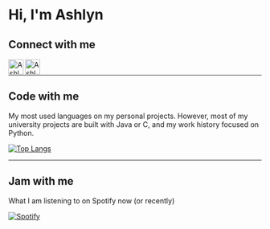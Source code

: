 # Hi, I'm Ashlyn

## Connect with me

<!-- [<img align="left" alt="Ashlyn | Twitter" width="30px" src="https://img.icons8.com/color/48/000000/twitter--v1.png" />][twitter] -->
[<img align="left" alt="Ashlyn | LinkedIn" width="30px" src="https://img.icons8.com/color/48/000000/linkedin.png" />][linkedin]
[<img align="left" alt="Ashlyn | Email" width="30px" src="https://img.icons8.com/emoji/48/000000/envelope-.png"/>][email]
<br />

---

## Code with me

My most used languages on my personal projects. However, most of my university projects are built with Java or C, and my work history focused on Python.
  
[![Top Langs](https://github-readme-stats.vercel.app/api/top-langs/?username=apchapcomputing&layout=compact)](https://github.com/anuraghazra/github-readme-stats)


---

<!-- ## Think with me
My latest posts on my website. -->
<!-- BLOG-POST-LIST:START -->
<!-- - [Atlas Shrugged Impressions](https://YOURAPPNAME.herokuapp.com/atlas-shrugged/)
- [When learning is not constructive: programming as a creative endeavor](https://YOURAPPNAME.herokuapp.com/when-learning-is-not-constructive/)
- [Science fiction is a serious expression of American spirituality](https://YOURAPPNAME.herokuapp.com/science-fiction-is-a-serious-expression-of-american-spirituality/)
- [X-as-a-Service: 3 Classifications of Cloud Services](https://YOURAPPNAME.herokuapp.com/x-as-a-service-3-classifications-of-cloud-services/)
- [The 3 best types of projects to learn to think like an engineer](https://YOURAPPNAME.herokuapp.com/the-3-best-types-of-projects-to-learn-to-think-like-an-engineer/) -->
<!-- BLOG-POST-LIST:END -->

<!-- Workflow from https://github.com/gautamkrishnar/blog-post-workflow -->

## Jam with me

What I am listening to on Spotify now (or recently)

[![Spotify](https://spotify-github-profile-apchapcomputings-projects.vercel.app)](https://open.spotify.com/user/ashhithh)


 <!-- From https://github.com/novatorem/novatorem/blob/master/api/spotify.py -->

[website]: https://ashlynchapman.com
<!-- [twitter]: https://twitter.com/achapcomputing -->
[linkedin]: https://linkedin.com/in/apchapman
[email]: mailto:%20apchap@outlook.com
[archive]: https://github.com/achap-archive
